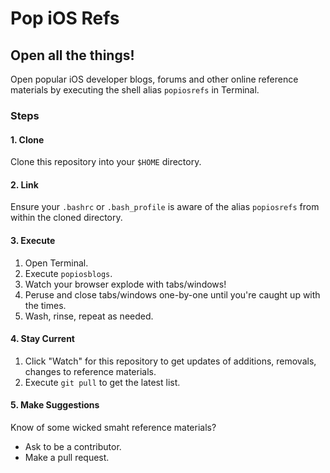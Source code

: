 # Pop iOS Refs

## Open all the things! 

Open popular iOS developer blogs, forums and other online reference materials by executing the shell alias `popiosrefs` in Terminal.

### Steps

#### 1. Clone

Clone this repository into your `$HOME` directory.

#### 2. Link

Ensure your `.bashrc` or `.bash_profile` is aware of the alias `popiosrefs` from within the cloned directory.

#### 3. Execute

  1. Open Terminal.
  2. Execute `popiosblogs`.
  3. Watch your browser explode with tabs/windows!
  4. Peruse and close tabs/windows one-by-one until you're caught up with the times.
  5. Wash, rinse, repeat as needed.

#### 4. Stay Current

  1. Click "Watch" for this repository to get updates of additions, removals, changes to reference materials.
  2. Execute `git pull` to get the latest list.

#### 5. Make Suggestions

Know of some wicked smaht reference materials?

  - Ask to be a contributor.
  - Make a pull request.

